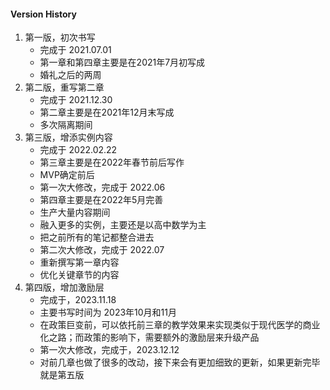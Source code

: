 #### Version History

1. 第一版，初次书写
    - 完成于 2021.07.01 
    - 第一章和第四章主要是在2021年7月初写成
    - 婚礼之后的两周
1. 第二版，重写第二章
    - 完成于 2021.12.30
    - 第二章主要是在2021年12月末写成
    - 多次隔离期间
1. 第三版，增添实例内容
    - 完成于 2022.02.22
    - 第三章主要是在2022年春节前后写作
    - MVP确定前后
    - 第一次大修改，完成于 2022.06
    - 第四章主要是在2022年5月完善
    - 生产大量内容期间
    - 融入更多的实例，主要还是以高中数学为主
    - 把之前所有的笔记都整合进去
    - 第二次大修改，完成于 2022.07
    - 重新撰写第一章内容
    - 优化关键章节的内容
1. 第四版，增加激励层
    - 完成于，2023.11.18
    - 主要书写时间为 2023年10月和11月
    - 在政策巨变前，可以依托前三章的教学效果来实现类似于现代医学的商业化之路；而政策的影响下，需要额外的激励层来升级产品
    - 第一次大修改，完成于，2023.12.12
    - 对前几章也做了很多的改动，接下来会有更加细致的更新，如果更新完毕就是第五版